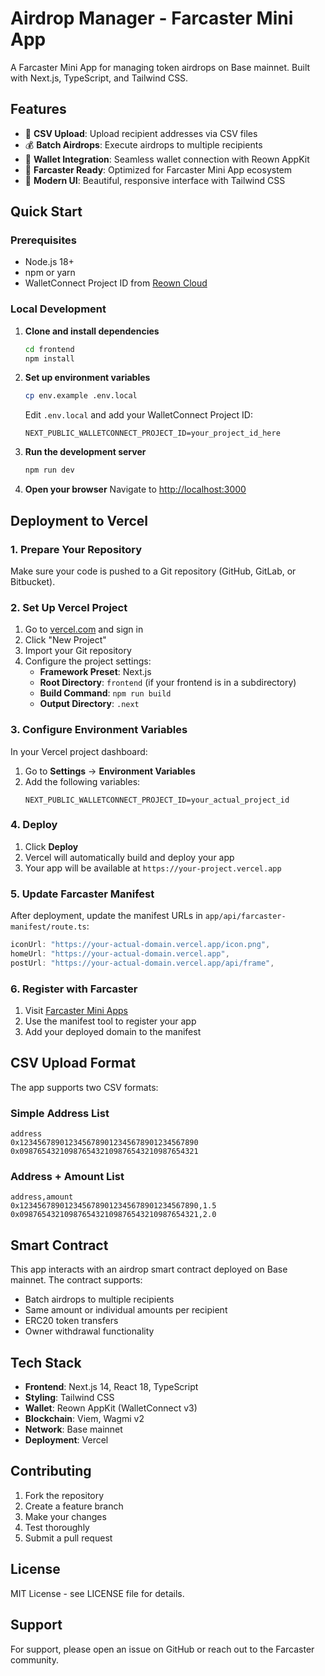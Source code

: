 # Airdrop Manager - Farcaster Mini App

A Farcaster Mini App for managing token airdrops on Base mainnet. Built with Next.js, TypeScript, and Tailwind CSS.

## Features

- 🚀 **CSV Upload**: Upload recipient addresses via CSV files
- 💰 **Batch Airdrops**: Execute airdrops to multiple recipients
- 🔗 **Wallet Integration**: Seamless wallet connection with Reown AppKit
- 📱 **Farcaster Ready**: Optimized for Farcaster Mini App ecosystem
- 🎨 **Modern UI**: Beautiful, responsive interface with Tailwind CSS

## Quick Start

### Prerequisites

- Node.js 18+ 
- npm or yarn
- WalletConnect Project ID from [Reown Cloud](https://cloud.reown.com)

### Local Development

1. **Clone and install dependencies**
   ```bash
   cd frontend
   npm install
   ```

2. **Set up environment variables**
   ```bash
   cp env.example .env.local
   ```
   
   Edit `.env.local` and add your WalletConnect Project ID:
   ```env
   NEXT_PUBLIC_WALLETCONNECT_PROJECT_ID=your_project_id_here
   ```

3. **Run the development server**
   ```bash
   npm run dev
   ```

4. **Open your browser**
   Navigate to [http://localhost:3000](http://localhost:3000)

## Deployment to Vercel

### 1. Prepare Your Repository

Make sure your code is pushed to a Git repository (GitHub, GitLab, or Bitbucket).

### 2. Set Up Vercel Project

1. Go to [vercel.com](https://vercel.com) and sign in
2. Click "New Project"
3. Import your Git repository
4. Configure the project settings:
   - **Framework Preset**: Next.js
   - **Root Directory**: `frontend` (if your frontend is in a subdirectory)
   - **Build Command**: `npm run build`
   - **Output Directory**: `.next`

### 3. Configure Environment Variables

In your Vercel project dashboard:

1. Go to **Settings** → **Environment Variables**
2. Add the following variables:
   ```
   NEXT_PUBLIC_WALLETCONNECT_PROJECT_ID=your_actual_project_id
   ```

### 4. Deploy

1. Click **Deploy**
2. Vercel will automatically build and deploy your app
3. Your app will be available at `https://your-project.vercel.app`

### 5. Update Farcaster Manifest

After deployment, update the manifest URLs in `app/api/farcaster-manifest/route.ts`:

```typescript
iconUrl: "https://your-actual-domain.vercel.app/icon.png",
homeUrl: "https://your-actual-domain.vercel.app",
postUrl: "https://your-actual-domain.vercel.app/api/frame",
```

### 6. Register with Farcaster

1. Visit [Farcaster Mini Apps](https://miniapps.farcaster.xyz)
2. Use the manifest tool to register your app
3. Add your deployed domain to the manifest

## CSV Upload Format

The app supports two CSV formats:

### Simple Address List
```csv
address
0x1234567890123456789012345678901234567890
0x0987654321098765432109876543210987654321
```

### Address + Amount List
```csv
address,amount
0x1234567890123456789012345678901234567890,1.5
0x0987654321098765432109876543210987654321,2.0
```

## Smart Contract

This app interacts with an airdrop smart contract deployed on Base mainnet. The contract supports:

- Batch airdrops to multiple recipients
- Same amount or individual amounts per recipient
- ERC20 token transfers
- Owner withdrawal functionality

## Tech Stack

- **Frontend**: Next.js 14, React 18, TypeScript
- **Styling**: Tailwind CSS
- **Wallet**: Reown AppKit (WalletConnect v3)
- **Blockchain**: Viem, Wagmi v2
- **Network**: Base mainnet
- **Deployment**: Vercel

## Contributing

1. Fork the repository
2. Create a feature branch
3. Make your changes
4. Test thoroughly
5. Submit a pull request

## License

MIT License - see LICENSE file for details.

## Support

For support, please open an issue on GitHub or reach out to the Farcaster community. 